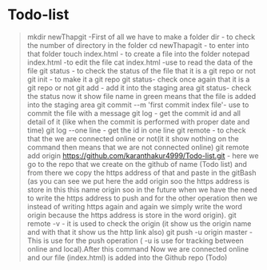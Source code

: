 # Todo-list
> mkdir newThapgit -First of all we have to make a folder 
> dir - to check the number of directory in the folder
> cd newThapagit - to enter into that folder
> touch index.html - to create a file into the folder
> notepad index.html -to edit the file 
> cat index.html -use to read the data of the file 
> git status - to check the status of the file that it is a git repo or not
> git init - to make it a git repo
> git status- check once again that it is a git repo or not
> git add - add it into the staging area 
> git status- check the status now it show file name in green means that the file is added into the staging area
> git commit --m 'first commit index file'- use to commit the file with a message
> git log - get the commit id and all detail of it (like when the commit is performed with proper date and time)
> git log --one line - get the id in one line
> git remote - to check that the we are connected online or not(it it show nothing on the command then means that we are not connected online)
git remote add origin https://github.com/karanthakur4999/Todo-list.git  -   here we go to the repo that we create on the github of name  (Todo list) and from there we copy the https address of that and paste in the gitBash (as you can see we put here the add origin soo the https address is store in this this name origin soo in the future when we have the need to write the https address to push and for the other operation then we instead of writing https again and again we simply write the word origin because the https address is store in the word origin).
>git remote -v - it is used to check the origin (it show us the origin name and with that it show  us the http link also)
>git push -u origin master - This is use for the push operation ( -u is use for  tracking between online and local).After this command Now we are connected online and our file (index.html) is added into the Github repo (Todo)
>
